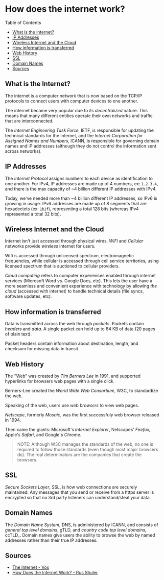 # How does the internet work?

Table of Contents

- [What is the internet?](#what-is-the-internet?)
- [IP Addresses](#ip-addresses)
- [Wireless Internet and the Cloud](#wireless-internet-and-the-cloud)
- [How information is transferred](#how-information-is-transferred)
- [Web History](#web-history)
- [SSL](#ssl)
- [Domain Names](#domain-names)
- [Sources](#sources)

## What is the Internet?

The internet is a computer network that is now based on the TCP/IP protocols to connect users with computer devices to one another.

The internet became very popular due to its _decentralized_ nature. This means that many different entities operate their own networks and traffic that are interconnected.

The _Internet Engineering Task Force_, IETF, is responsible for updating the technical standards for the internet, and the _Internet Corporation for Assigned Names and Numbers_, ICANN, is responsible for governing domain names and IP addresses (although they do not control the information sent across networks).

## IP Addresses

The _Internet Protocol_ assigns numbers to each device as identification to one another. For IPv4, IP addresses are made up of 4 numbers, ex: `1.2.3.4`, and there is the max capacity of ~4 billion different IP addresses with IPv4.

Today, we've needed more than ~4 billion different IP addresses, so IPv6 is growing in usage. IPv6 addresses are made up of 8 segments that are hexadectets (ex: `1b2f`), representing a total 128 bits (whereas IPv4 represented a total 32 bits).

## Wireless Internet and the Cloud

Internet isn't just accessed through physical wires. _WiFi_ and _Cellular_ networks provide _wireless_ internet for users.

Wifi is accessed through unlicensed spectrum, electromagnetic frequencies, while cellular is accessed through cell service territories, using licensed spectrum that is auctioned to cellular providers.

_Cloud computing_ refers to computer experiences enabled through internet services (Microsoft Word vs. Google Docs, etc). This lets the user have a more seamless and convenient experience with technology by allowing _the cloud_ (accessed with internet) to handle technical details (file syncs, software updates, etc).

## How information is transferred

Data is transmitted across the web through _packets_. Packets contain _headers_ and _data_. A single packet can hold up to 64 KB of data (20 pages of plain text).

Packet headers contain information about destination, length, and checksum for missing data in transit.

## Web History

The "Web" was created by _Tim Berners Lee_ in 1991, and supported hyperlinks for browsers web pages with a single click.

Berners-Lee created the _World Wide Web Consortium_, W3C, to standardize the web.

Speaking of the web, users use _web browsers_ to view web pages.

_Netscape_, formerly _Mosaic_, was the first successfuly web browser released in 1994.

Then came the giants: Microsoft's _Internet Explorer_, Netscapes' _Firefox_, Apple's _Safari_, and Google's _Chrome_.

> NOTE: Although W3C manages the standards of the web, no one is required to follow those standards (even though most major browsers do). The real determinators are the companies that create the browsers.

## SSL

_Secure Sockets Layer_, SSL, is how web connections are securely maintained. Any messages that you send or receive from a https server is encrypted so that no 3rd party listeners can understand/steal your data.

## Domain Names

The _Domain Name System_, DNS, is administered by ICANN, and consists of _general top level domains_, gTLD, and _country code top level domains_, ccTLD\_. Domain names give users the ability to browse the web by named addresses rather than their true IP addresses.

## Sources

- [The Internet - Vox](https://www.vox.com/2014/6/16/18076282/the-internet)
- [How Does the Internet Work? - Rus Shuler](http://web.stanford.edu/class/msande91si/www-spr04/readings/week1/InternetWhitepaper.htm)
